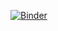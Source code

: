 [![Binder](https://mybinder.org/badge.svg)](https://mybinder.org/v2/gh/fortierq/MP2I_binder_env/main?urlpath=git-pull%3Frepo%3Dhttps%253A%252F%252Fgithub.com%252Ffortierq%252FMP2I_2021%26urlpath%3Dtree%252FMP2I_2021%252F%26branch%3Dmain)
